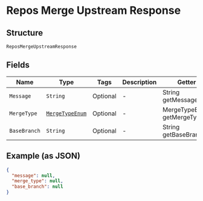 
# Repos Merge Upstream Response

## Structure

`ReposMergeUpstreamResponse`

## Fields

| Name | Type | Tags | Description | Getter | Setter |
|  --- | --- | --- | --- | --- | --- |
| `Message` | `String` | Optional | - | String getMessage() | setMessage(String message) |
| `MergeType` | [`MergeTypeEnum`](../../doc/models/merge-type-enum.md) | Optional | - | MergeTypeEnum getMergeType() | setMergeType(MergeTypeEnum mergeType) |
| `BaseBranch` | `String` | Optional | - | String getBaseBranch() | setBaseBranch(String baseBranch) |

## Example (as JSON)

```json
{
  "message": null,
  "merge_type": null,
  "base_branch": null
}
```

